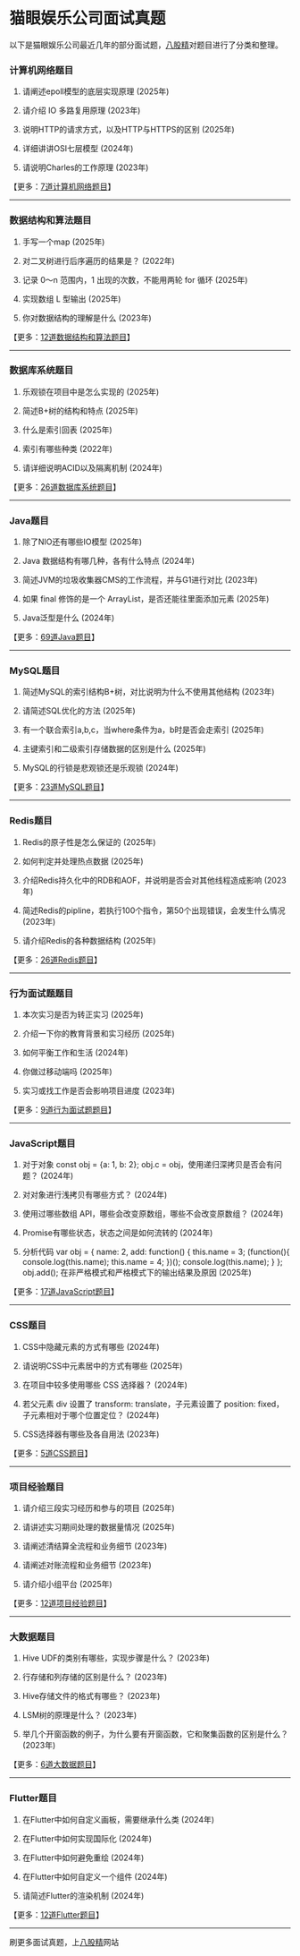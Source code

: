 # 猫眼娱乐公司面试真题

以下是猫眼娱乐公司最近几年的部分面试题，[八股精](https://www.bagujing.com)对题目进行了分类和整理。

### 计算机网络题目

1. 请阐述epoll模型的底层实现原理 (2025年) 

2. 请介绍 IO 多路复用原理 (2023年) 

3. 说明HTTP的请求方式，以及HTTP与HTTPS的区别 (2025年) 

4. 详细讲讲OSI七层模型 (2024年) 

5. 请说明Charles的工作原理 (2023年) 

【更多：[7道计算机网络题目](https://www.bagujing.com/companies)】


---

### 数据结构和算法题目

1. 手写一个map (2025年) 

2. 对二叉树进行后序遍历的结果是？ (2022年) 

3. 记录 0～n 范围内，1 出现的次数，不能用两轮 for 循环 (2025年) 

4. 实现数组 L 型输出 (2025年) 

5. 你对数据结构的理解是什么 (2023年) 

【更多：[12道数据结构和算法题目](https://www.bagujing.com/companies)】


---

### 数据库系统题目

1. 乐观锁在项目中是怎么实现的 (2025年) 

2. 简述B+树的结构和特点 (2025年) 

3. 什么是索引回表 (2025年) 

4. 索引有哪些种类 (2022年) 

5. 请详细说明ACID以及隔离机制 (2024年) 

【更多：[26道数据库系统题目](https://www.bagujing.com/companies)】


---

### Java题目

1. 除了NIO还有哪些IO模型 (2025年) 

2. Java 数据结构有哪几种，各有什么特点 (2024年) 

3. 简述JVM的垃圾收集器CMS的工作流程，并与G1进行对比 (2023年) 

4. 如果 final 修饰的是一个 ArrayList，是否还能往里面添加元素 (2025年) 

5. Java泛型是什么 (2024年) 

【更多：[69道Java题目](https://www.bagujing.com/companies)】


---

### MySQL题目

1. 简述MySQL的索引结构B+树，对比说明为什么不使用其他结构 (2023年) 

2. 请简述SQL优化的方法 (2025年) 

3. 有一个联合索引a,b,c，当where条件为a，b时是否会走索引 (2025年) 

4. 主键索引和二级索引存储数据的区别是什么 (2025年) 

5. MySQL的行锁是悲观锁还是乐观锁 (2024年) 

【更多：[23道MySQL题目](https://www.bagujing.com/companies)】


---

### Redis题目

1. Redis的原子性是怎么保证的 (2025年) 

2. 如何判定并处理热点数据 (2025年) 

3. 介绍Redis持久化中的RDB和AOF，并说明是否会对其他线程造成影响 (2023年) 

4. 简述Redis的pipline，若执行100个指令，第50个出现错误，会发生什么情况 (2023年) 

5. 请介绍Redis的各种数据结构 (2025年) 

【更多：[26道Redis题目](https://www.bagujing.com/companies)】


---

### 行为面试题题目

1. 本次实习是否为转正实习 (2025年) 

2. 介绍一下你的教育背景和实习经历 (2025年) 

3. 如何平衡工作和生活 (2024年) 

4. 你做过移动端吗 (2025年) 

5. 实习或找工作是否会影响项目进度 (2023年) 

【更多：[9道行为面试题题目](https://www.bagujing.com/companies)】


---

### JavaScript题目

1. 对于对象 const obj = {a: 1, b: 2}; obj.c = obj，使用递归深拷贝是否会有问题？ (2024年) 

2. 对对象进行浅拷贝有哪些方式？ (2024年) 

3. 使用过哪些数组 API，哪些会改变原数组，哪些不会改变原数组？ (2024年) 

4. Promise有哪些状态，状态之间是如何流转的 (2024年) 

5. 分析代码 var obj = { name: 2, add: function() { this.name = 3; (function(){ console.log(this.name); this.name = 4; })(); console.log(this.name); } }; obj.add(); 在非严格模式和严格模式下的输出结果及原因 (2025年) 

【更多：[17道JavaScript题目](https://www.bagujing.com/companies)】


---

### CSS题目

1. CSS中隐藏元素的方式有哪些 (2024年) 

2. 请说明CSS中元素居中的方式有哪些 (2025年) 

3. 在项目中较多使用哪些 CSS 选择器？ (2024年) 

4. 若父元素 div 设置了 transform: translate，子元素设置了 position: fixed，子元素相对于哪个位置定位？ (2024年) 

5. CSS选择器有哪些及各自用法 (2023年) 

【更多：[5道CSS题目](https://www.bagujing.com/companies)】


---

### 项目经验题目

1. 请介绍三段实习经历和参与的项目 (2025年) 

2. 请讲述实习期间处理的数据量情况 (2025年) 

3. 请阐述清结算全流程和业务细节 (2023年) 

4. 请阐述对账流程和业务细节 (2023年) 

5. 请介绍小组平台 (2025年) 

【更多：[12道项目经验题目](https://www.bagujing.com/companies)】


---

### 大数据题目

1. Hive UDF的类别有哪些，实现步骤是什么？ (2023年) 

2. 行存储和列存储的区别是什么？ (2023年) 

3. Hive存储文件的格式有哪些？ (2023年) 

4. LSM树的原理是什么？ (2023年) 

5. 举几个开窗函数的例子，为什么要有开窗函数，它和聚集函数的区别是什么？ (2023年) 

【更多：[6道大数据题目](https://www.bagujing.com/companies)】


---

### Flutter题目

1. 在Flutter中如何自定义画板，需要继承什么类 (2024年) 

2. 在Flutter中如何实现国际化 (2024年) 

3. 在Flutter中如何避免重绘 (2024年) 

4. 在Flutter中如何自定义一个组件 (2024年) 

5. 请简述Flutter的渲染机制 (2024年) 

【更多：[12道Flutter题目](https://www.bagujing.com/companies)】


---

刷更多面试真题，上[八股精](https://www.bagujing.com)网站